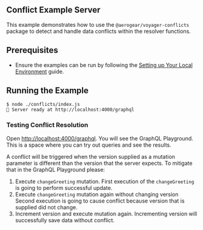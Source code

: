 ## Conflict Example Server

This example demonstrates how to use the `@aerogear/voyager-conflicts` package to detect and handle data conflicts within the resolver functions.

## Prerequisites

* Ensure the examples can be run by following the [Setting up Your Local Environment](../../resources/local-development.md) guide.

## Running the Example

```
$ node ./conflicts/index.js
🚀 Server ready at http://localhost:4000/graphql
```

### Testing Conflict Resolution

Open [http://localhost:4000/graphql](http://localhost:4000/graphql).
You will see the GraphQL Playground. This is a space where you can try out queries and see the results.

A conflict will be triggered when the version supplied as a mutation parameter is
different than the version that the server expects. To mitigate that in the GraphQL Playground please:

1) Execute `changeGreeting` mutation.
First execution of the `changeGreeting` is going to perform successful update.
2) Execute `changeGreeting` mutation again without changing version
Second execution is going to cause conflict because version that is supplied did not change.
3) Increment version and execute mutation again.
Incrementing version will successfully save data without conflict.
